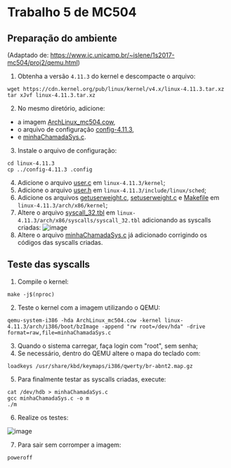 # Trabalho 5 de MC504

## Preparação do ambiente

(Adaptado de: https://www.ic.unicamp.br/~islene/1s2017-mc504/proj2/qemu.html)

1. Obtenha a versão `4.11.3` do kernel e descompacte o arquivo:
```
wget https://cdn.kernel.org/pub/linux/kernel/v4.x/linux-4.11.3.tar.xz
tar xJvf linux-4.11.3.tar.xz
```
2. No mesmo diretório, adicione:
* a imagem [ArchLinux_mc504.cow](https://www.ic.unicamp.br/~islene/1s2017-mc504/proj2/ArchLinux_mc504.cow), 
* o arquivo de configuração [config-4.11.3](https://www.ic.unicamp.br/~islene/1s2017-mc504/proj2/config-4.11.3),
* e [minhaChamadaSys.c](minhaChamadaSys.c).
3. Instale o arquivo de configuração:
```
cd linux-4.11.3
cp ../config-4.11.3 .config
```
4. Adicione o arquivo [user.c](user.c) em `linux-4.11.3/kernel`;
5. Adicione o arquivo [user.h](user.h) em `linux-4.11.3/include/linux/sched`;
6. Adicione os arquivos [getuserweight.c](getuserweight.c), [setuserweight.c](setuserweight.c) e [Makefile](Makefile) em `linux-4.11.3/arch/x86/kernel`;
7. Altere o arquivo [syscall_32.tbl](syscall_32.tbl) em `linux-4.11.3/arch/x86/syscalls/syscall_32.tbl` adicionando as syscalls criadas:
![image](https://user-images.githubusercontent.com/6686318/126048425-fcba765d-c871-421d-abdf-7c812c65d45f.png)
8. Altere o arquivo [minhaChamadaSys.c](minhaChamadaSys.c) já adicionado corrigindo os códigos das syscalls criadas.

## Teste das syscalls
1. Compile o kernel:
```
make -j$(nproc)
```
2. Teste o kernel com a imagem utilizando o QEMU:
```
qemu-system-i386 -hda ArchLinux_mc504.cow -kernel linux-4.11.3/arch/i386/boot/bzImage -append "rw root=/dev/hda" -drive format=raw,file=minhaChamadaSys.c
```
3. Quando o sistema carregar, faça login com "root", sem senha;
4. Se necessário, dentro do QEMU altere o mapa do teclado com:
```
loadkeys /usr/share/kbd/keymaps/i386/qwerty/br-abnt2.map.gz
```
5. Para finalmente testar as syscalls criadas, execute:
```
cat /dev/hdb > minhaChamadaSys.c
gcc minhaChamadaSys.c -o m
./m
```
6. Realize os testes:

![image](https://user-images.githubusercontent.com/6686318/126049387-715ffc68-3137-4e96-8212-0c0a016a63ba.png)

7. Para sair sem corromper a imagem:
```
poweroff
``` 
